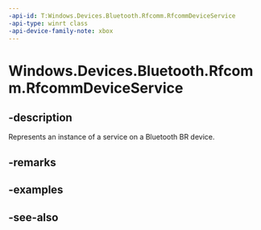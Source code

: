 ```yaml
---
-api-id: T:Windows.Devices.Bluetooth.Rfcomm.RfcommDeviceService
-api-type: winrt class
-api-device-family-note: xbox
---
```


<!-- Class syntax.
public class RfcommDeviceService : Windows.Devices.Bluetooth.Rfcomm.IRfcommDeviceService, Windows.Devices.Bluetooth.Rfcomm.IRfcommDeviceService2, Windows.Devices.Bluetooth.Rfcomm.IRfcommDeviceService3, Windows.Foundation.IClosable
-->

# Windows.Devices.Bluetooth.Rfcomm.RfcommDeviceService

## -description
Represents an instance of a service on a Bluetooth BR device.

## -remarks

## -examples

## -see-also
